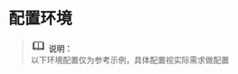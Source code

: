 # 配置环境<a name="ZH-CN_TOPIC_0231470846"></a>

>![](public_sys-resources/icon-note.gif) **说明：**   
>以下环境配置仅为参考示例，具体配置视实际需求做配置  
